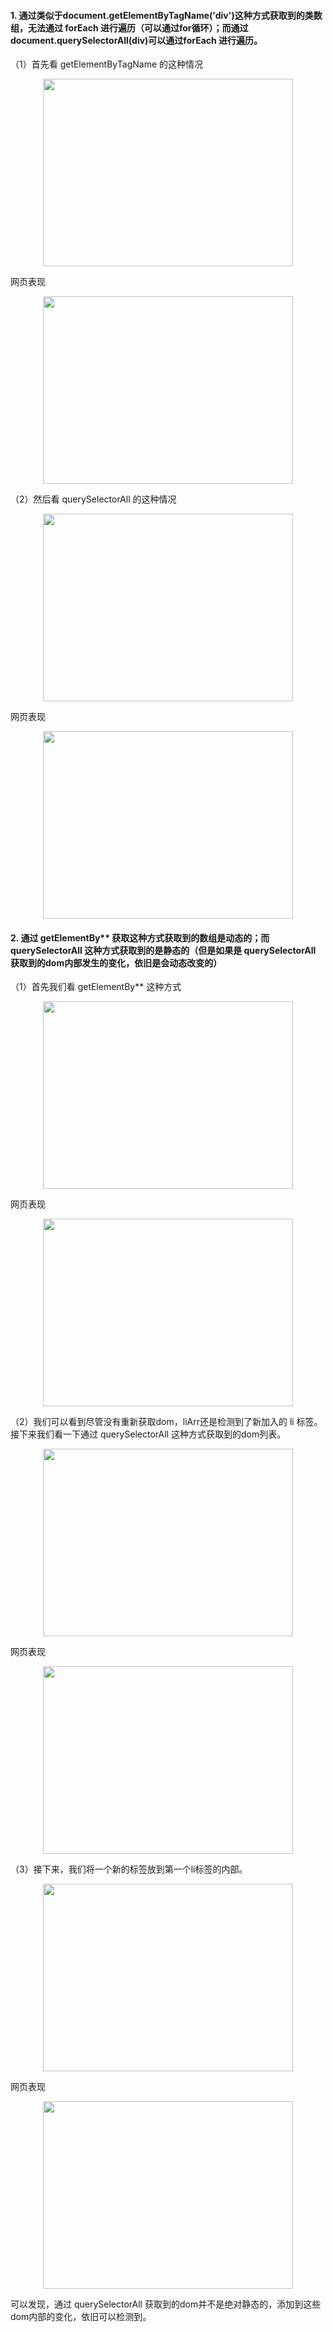 #### 1. 通过类似于document.getElementByTagName('div')这种方式获取到的类数组，无法通过 forEach 进行遍历（可以通过for循环）；而通过document.querySelectorAll(div)可以通过forEach 进行遍历。

（1）首先看 getElementByTagName 的这种情况
<p align="center">
  <img src="https://github.com/Janehuhuhu/study/blob/master/JS/images/1.png" width="400" height="300">
</p>                                                                                                 

网页表现
<p align="center">
  <img src="https://github.com/Janehuhuhu/study/blob/master/JS/images/2.png" width="400" height="300">
</p> 

（2）然后看 querySelectorAll 的这种情况
<p align="center">
  <img src="https://github.com/Janehuhuhu/study/blob/master/JS/images/3.png" width="400" height="300">
</p> 

网页表现
<p align="center">
  <img src="https://github.com/Janehuhuhu/study/blob/master/JS/images/4.png" width="400" height="300">
</p> 

#### 2. 通过 getElementBy** 获取这种方式获取到的数组是动态的；而 querySelectorAll 这种方式获取到的是静态的（但是如果是 querySelectorAll 获取到的dom内部发生的变化，依旧是会动态改变的）

（1）首先我们看 getElementBy** 这种方式
<p align="center">
  <img src="https://github.com/Janehuhuhu/study/blob/master/JS/images/5.png" width="400" height="300">
</p> 

网页表现
<p align="center">
  <img src="https://github.com/Janehuhuhu/study/blob/master/JS/images/6.png" width="400" height="300">
</p> 

（2）我们可以看到尽管没有重新获取dom，liArr还是检测到了新加入的 li 标签。接下来我们看一下通过 querySelectorAll 这种方式获取到的dom列表。
<p align="center">
  <img src="https://github.com/Janehuhuhu/study/blob/master/JS/images/7.png" width="400" height="300">
</p> 

网页表现
<p align="center">
  <img src="https://github.com/Janehuhuhu/study/blob/master/JS/images/8.png" width="400" height="300">
</p> 

（3）接下来，我们将一个新的标签放到第一个li标签的内部。
<p align="center">
  <img src="https://github.com/Janehuhuhu/study/blob/master/JS/images/9.png" width="400" height="300">
</p> 

网页表现
<p align="center">
  <img src="https://github.com/Janehuhuhu/study/blob/master/JS/images/10.png" width="400" height="300">
</p> 

可以发现，通过 querySelectorAll 获取到的dom并不是绝对静态的，添加到这些dom内部的变化，依旧可以检测到。
